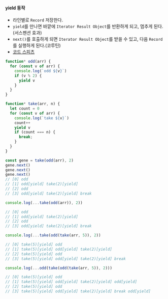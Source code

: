 #### yield 동작
- 라인별로 `Record` 저장한다.
- `yield`를 만나면 바깥에 `Iterator Result Object`를 반환하게 되고, 멈추게 된다.(서스펜션 효과)
- `next()`를 호출하게 되면 `Iterator Result Object`를 받을 수 있고, 다음 `Record`를 실행하게 된다.(코루틴)
- [코드 스피츠](https://youtu.be/xTaCosid1-k?t=1h)
```js
function* odd(arr) {
  for (const v of arr) {
    console.log(`odd ${v}`)
    if (v % 2) {
      yield v
    }
  }
}

function* take(arr, n) {
  let count = 0
  for (const v of arr) {
    console.log(`take ${v}`)
    count++
    yield v
    if (count === n) {
      break;
    }
  }
}
```
```js
const gene = take(odd(arr), 2)
gene.next()
gene.next()
gene.next()
// [0] odd
// [1] odd[yield] take(2)[yield]
// [2] odd
// [3] odd[yield] take(2)[yield] break
```
```js
console.log(...take(odd(arr)), 2))

// [0] odd
// [1] odd[yield] take(2)[yield]
// [2] odd
// [3] odd[yield] take(2)[yield] break

console.log(...take(odd(take(arr, 5)), 2))

// [0] take(5)[yield] odd
// [1] take(5)[yield] odd[yield] take(2)[yield]
// [2] take(5)[yield] odd
// [3] take(5)[yield] odd[yield] take(2)[yield] break

console.log(...odd(take(odd(take(arr, 5)), 2)))

// [0] take(5)[yield] odd
// [1] take(5)[yield] odd[yield] take(2)[yield] odd[yield]
// [2] take(5)[yield] odd
// [3] take(5)[yield] odd[yield] take(2)[yield] break odd[yield]
```